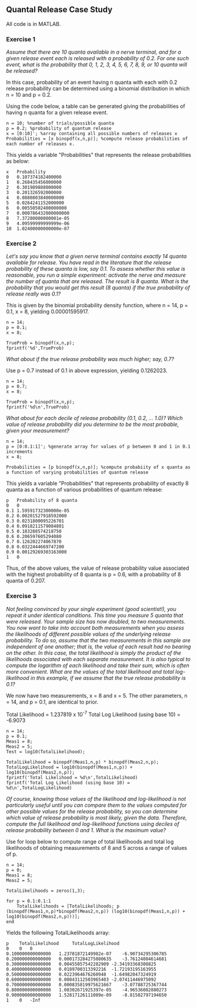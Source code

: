 ## Quantal Release Case Study
All code is in MATLAB.

### Exercise 1
*Assume that there are 10 quanta available in a nerve terminal, and for a given release event each is released with a probability of 0.2. For one such event, what is the probability that 0, 1, 2, 3, 4, 5, 6, 7, 8, 9, or 10 quanta will be released?*

In this case, probability of an event having n quanta with each with 0.2 release probability can be determined using a binomial distribution in which n = 10 and p = 0.2. 

Using the code below, a table can be generated giving the probabilities of having n quanta for a given release event. 

```
n = 10; %number of trials/possible quanta
p = 0.2; %probability of quantum release
x = [0:10]'; %array containing all possible numbers of releases x
Probabilities = [x binopdf(x,n,p)]; %compute release probabilities of each number of releases x. 
```

This yields a variable "Probabilities" that represents the release probabilities as below: 
```
x	Probability
0	0.107374182400000
1	0.268435456000000
2	0.301989888000000
3	0.201326592000000
4	0.0880803840000000
5	0.0264241152000000
6	0.00550502400000000
7	0.000786432000000000
8	7.37280000000001e-05
9	4.09599999999999e-06
10	1.02400000000000e-07
```

### Exercise 2
*Let's say you know that a given nerve terminal contains exactly 14 quanta available for release. You have read in the literature that the release probability of these quanta is low, say 0.1. To assess whether this value is reasonable, you run a simple experiment: activate the nerve and measure the number of quanta that are released. The result is 8 quanta. What is the probability that you would get this result (8 quanta) if the true probability of release really was 0.1?* 

This is given by the binomial probability density function, where n = 14, p = 0.1, x = 8, yielding 0.00001595917.

```
n = 14;
p = 0.1;
x = 8;

TrueProb = binopdf(x,n,p);
fprintf('%d',TrueProb)
```

*What about if the true release probability was much higher; say, 0.7?*

Use p = 0.7 instead of 0.1 in above expression, yielding 0.1262023.

```
n = 14;
p = 0.7;
x = 8;

TrueProb = binopdf(x,n,p);
fprintf('%d\n',TrueProb)

```



*What about for each decile of release probability (0.1, 0.2, ... 1.0)? Which value of release probability did you determine to be the most probable, given your measurement?*

```
n = 14;
p = [0:0.1:1]'; %generate array for values of p between 0 and 1 in 0.1 increments
x = 8;

Probabilities = [p binopdf(x,n,p)]; %compute probabiity of x quanta as a function of varying probabilities of quantum release
```

This yields a variable "Probabilities" that represents probability of exactly 8 quanta as a function of various probabilities of quantum release: 

```
p	Probability of 8 quanta
0	0
0.1	1.59591732300000e-05
0.2	0.00201527918592000
0.3	0.0231800095226701
0.4	0.0918211579084801
0.5	0.183288574218750
0.6	0.206597605294080
0.7	0.126202274067870
0.8	0.0322444669747200
0.9	0.00129269303163000
1	0
```

Thus, of the above values, the value of release probability value associated with the highest probability of 8 quanta is p = 0.6, with a probability of 8 quanta of 0.207. 

### Exercise 3 

*Not feeling convinced by your single experiment (good scientist!), you repeat it under identical conditions. This time you measure 5 quanta that were released. Your sample size has now doubled, to two measurements. You now want to take into account both measurements when you assess the likelihoods of different possible values of the underlying release probability. To do so, assume that the two measurements in this sample are independent of one another; that is, the value of each result had no bearing on the other. In this case, the total likelihood is simply the product of the likelihoods associated with each separate measurement. It is also typical to compute the logarithm of each likelihood and take their sum, which is often more convenient. What are the values of the total likelihood and total log-likelihood in this example, if we assume that the true release probability is 0.1?*

We now have two measurements, x = 8 and x = 5. The other parameters, n = 14, and p = 0.1, are identical to prior. 

Total Likelihood = 1.237819 x 10<sup>-7</sup>
Total Log Likelihood (using base 10) = -6.9073
 
```
n = 14;
p = 0.1;
Meas1 = 8;
Meas2 = 5;
Test = log10(TotalLikelihood);

TotalLikelihood = binopdf(Meas1,n,p) * binopdf(Meas2,n,p);
TotalLogLikelihood = log10(binopdf(Meas1,n,p)) + log10(binopdf(Meas2,n,p));
fprintf('Total Likelihood = %d\n',TotalLikelihood)
fprintf('Total Log Likelihood (using base 10) = %d\n',TotalLogLikelihood)

```

*Of course, knowing those values of the likelihood and log-likelihood is not particularly useful until you can compare them to the values computed for other possible values for the release probability, so you can determine which value of release probability is most likely, given the data. Therefore, compute the full likelihood and log-likelihood functions using deciles of release probability between 0 and 1. What is the maximum value?*

Use for loop below to compute range of total likelihoods and total log likelihoods of obtaining measurements of 8 and 5 across a range of values of p. 

```
n = 14;
p = 0;
Meas1 = 8;
Meas2 = 5;

TotalLikelihoods = zeros(1,3);

for p = 0.1:0.1:1
    TotalLikelihoods = [TotalLikelihoods; p (binopdf(Meas1,n,p)*binopdf(Meas2,n,p)) (log10(binopdf(Meas1,n,p)) + log10(binopdf(Meas2,n,p)))];
end
```

Yields the following TotalLikelihoods array: 

```
p	 TotalLikelihood	 TotalLogLikelihood
0	 0	 0
0.100000000000000	1.23781872149982e-07	-6.90734295306785
0.200000000000000	0.000173284275080635	-3.76124084614681
0.300000000000000	0.00455057542282909	-2.34193368308825
0.400000000000000	0.0189700313392216	-1.72193195163955
0.500000000000000	0.0223964676260948	-1.64982047324919
0.600000000000000	0.00843112503965403	-2.07411446975092
0.700000000000000	0.000835819975621667	-3.07788725367744
0.800000000000000	1.08302671925397e-05	-4.96536082880273
0.900000000000000	1.52817126111089e-09	-8.81582797194650
1	 0	 -Inf
```


